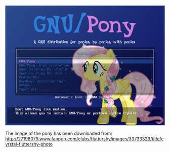 ![Preview](./preview.png)

The image of the pony has been downloaded from:
    http://27198079.www.fanpop.com/clubs/fluttershy/images/33733329/title/cyrstal-fluttershy-photo
